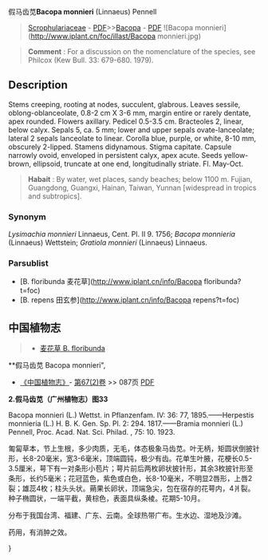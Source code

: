 假马齿苋**Bacopa monnieri** (Linnaeus) Pennell

> [Scrophulariaceae](http://www.iplant.cn/info/Scrophulariaceae?t=foc) - [PDF](http://www.iplant.cn/foc/pdf/Scrophulariaceae.pdf)>>[Bacopa](http://www.iplant.cn/info/Bacopa?t=foc) - [PDF](http://www.iplant.cn/foc/pdf/Bacopa.pdf)
![Bacopa monnieri](http://www.iplant.cn/foc/illast/Bacopa monnieri.jpg)


> **Comment** : 
> For a discussion on the nomenclature of the species, see Philcox (Kew Bull. 33: 679-680. 1979).

## Description

Stems creeping, rooting at nodes, succulent, glabrous. Leaves sessile, oblong-oblanceolate, 0.8-2 cm X 3-6 mm, margin entire or rarely dentate, apex rounded. Flowers axillary. Pedicel 0.5-3.5 cm. Bracteoles 2, linear, below calyx. Sepals 5, ca. 5 mm; lower and upper sepals ovate-lanceolate; lateral 2 sepals lanceolate to linear. Corolla blue, purple, or white, 8-10 mm, obscurely 2-lipped. Stamens didynamous. Stigma capitate. Capsule narrowly ovoid, enveloped in persistent calyx, apex acute. Seeds yellow-brown, ellipsoid, truncate at one end, longitudinally striate. Fl. May-Oct.


> **Habait** : 
> By water, wet places, sandy beaches; below 1100 m. Fujian, Guangdong, Guangxi, Hainan, Taiwan, Yunnan [widespread in tropics and subtropics].

### Synonym
*Lysimachia monnieri* Linnaeus, Cent. Pl. II 9. 1756; *Bacopa monnieria* (Linnaeus) Wettstein; *Gratiola monnieri* (Linnaeus) Linnaeus.

### Parsublist

* [B.  floribunda  麦花草](http://www.iplant.cn/info/Bacopa floribunda?t=foc)
* [B.  repens  田玄参](http://www.iplant.cn/info/Bacopa repens?t=foc)

## 中国植物志

> * [麦花草  B.  floribunda](Bacopa-floribunda-麦花草.md)


**假马齿苋 Bacopa monnieri",

* [《中国植物志》](http://www.iplant.cn/frps)- [第67(2)卷](http://www.iplant.cn/frps/vol/67(2)) >> 087页 [PDF](http://www.iplant.cn/frps/pdf/67(2)/087a.pdf)


**2.假马齿苋（广州植物志）图33**

Bacopa monnieri (L.) Wettst. in Pflanzenfam. IV: 36: 77, 1895.——Herpestis monnieria (L.) H. B. K. Gen. Sp. Pl. 2: 294. 1817.——Bramia monnieri (L.) Pennell, Proc. Acad. Nat. Sci. Philad. , 75: 10. 1923.

匍匐草本，节上生根，多少肉质，无毛，体态极象马齿苋。叶无柄，矩圆状倒披针形，长8-20毫米，宽3-6毫米，顶端圆钝，极少有齿。花单生叶腋，花梗长0.5-3.5厘米，萼下有一对条形小苞片；萼片前后两枚卵状披针形，其余3枚披针形至条形，长约5毫米；花冠蓝色，紫色或白色，长8-10毫米，不明显2唇形，上唇2裂；雄蕊4枚；柱头头状。蒴果长卵状，顶端急尖，包在宿存的花萼内，4爿裂。种子椭圆状，一端平截，黄棕色，表面具纵条棱。花期5-10月。

分布于我国台湾、福建、广东、云南。全球热带广布。生水边、湿地及沙滩。

药用，有消肿之效。

}